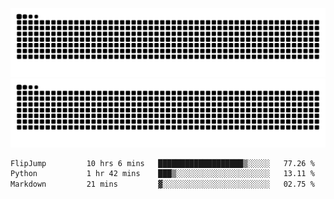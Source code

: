 ![Snake Animation](https://raw.githubusercontent.com/tomhea/tomhea/output/github-contribution-grid-snake-dark.svg#gh-dark-mode-only)
![Snake Animation](https://raw.githubusercontent.com/tomhea/tomhea/output/github-contribution-grid-snake.svg#gh-light-mode-only)

<p></p>

<!--START_SECTION:waka-->

```txt
FlipJump         10 hrs 6 mins   ███████████████████▒░░░░░   77.26 %
Python           1 hr 42 mins    ███▒░░░░░░░░░░░░░░░░░░░░░   13.11 %
Markdown         21 mins         ▓░░░░░░░░░░░░░░░░░░░░░░░░   02.75 %
```

<!--END_SECTION:waka-->
